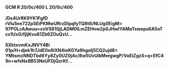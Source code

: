 #### GCM R 20/0c/400 L 20/0c/400
**/Ds4UrRK9YK1FgfD**<br/>**rVlu5ee722pSEiPKMwURrzDlpqfyTQ8t6/NLUg0EigM=**<br/>**97POLcAAwuu+cnVS81QjLADM0ILmZEHnw2p0JHwIYAMaTsweps6A5oTcx1UxG/fjljKvu81Zb6ZOuQzU...**<br/><br/>
**SXktxvmKxJNVY4Bi**<br/>**01p/H+djek1h7JdE0e8IXN4ioKGYa9hgolj5CQ2ujd8=**<br/>**YMtsmzNNDTbd6Yy8Zy0UZ0j4c/8w5UvUikMergwgP/VoEiZgzS+q+EfC49n+wfsNx8B53NeUFDjQzrKf...**